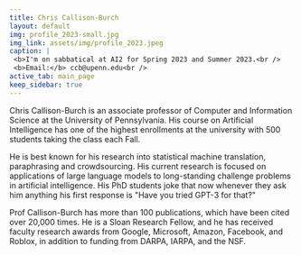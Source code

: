 ```yaml
---
title: Chris Callison-Burch
layout: default
img: profile_2023-small.jpg
img_link: assets/img/profile_2023.jpeg
caption: |
 <b>I'm on sabbatical at AI2 for Spring 2023 and Summer 2023.<br />
 <b>Email:</b> ccb@upenn.edu<br />
active_tab: main_page 
keep_sidebar: true 
---
```

Chris Callison-Burch is an associate professor of Computer and Information Science at the University of Pennsylvania. His course on Artificial Intelligence has one of the highest enrollments at the university with 500 students taking the class each Fall. 

He is best known for his research into statistical machine translation, paraphrasing and crowdsourcing.  His current research is focused on applications of large language models to long-standing challenge problems in artificial intelligence.  His PhD students joke that now whenever they ask him anything his first response is "Have you tried GPT-3 for that?"

Prof Callison-Burch has more than 100 publications, which have been cited over 20,000 times. He is a Sloan Research Fellow, and he has received faculty research awards from Google, Microsoft, Amazon, Facebook, and Roblox, in addition to funding from DARPA, IARPA, and the NSF. 
